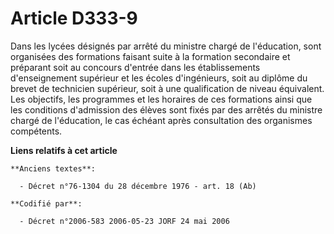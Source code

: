 # Article D333-9

Dans les lycées désignés par arrêté du ministre chargé de l'éducation, sont organisées des formations faisant suite à la
formation secondaire et préparant soit au concours d'entrée dans les établissements d'enseignement supérieur et les écoles
d'ingénieurs, soit au diplôme du brevet de technicien supérieur, soit à une qualification de niveau équivalent. Les
objectifs, les programmes et les horaires de ces formations ainsi que les conditions d'admission des élèves sont fixés par
des arrêtés du ministre chargé de l'éducation, le cas échéant après consultation des organismes compétents.

**Liens relatifs à cet article**

	**Anciens textes**:

	  - Décret n°76-1304 du 28 décembre 1976 - art. 18 (Ab)

	**Codifié par**:

	  - Décret n°2006-583 2006-05-23 JORF 24 mai 2006
